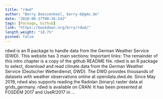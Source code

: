 ```yaml
---
title: "rdwd"
author: "Berry Boessenkool, berry-b@gmx.de"
date: "2020-06-17T00:36:24Z"
tags: [Package, Github]
link: "https://bookdown.org/brry/rdwd/"
length_weight: "18.7%"
pinned: false
---
```


rdwd is an R package to handle data from the German Weather Service (DWD). This website has 3 main sections: Important links: The remainder of this intro chapter is a copy of the github README file. rdwd is an R package to select, download and read climate data from the German Weather Service (Deutscher Wetterdienst, DWD). The DWD provides thousands of datasets with weather observations online at opendata.dwd.de. Since May 2019, rdwd also supports reading the Radolan (binary) raster data at grids_germany. rdwd is available on CRAN: It has been presented at FOSDEM 2017 and UseR!2017 in ...

